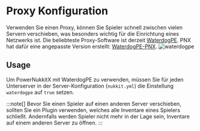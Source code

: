 # Proxy Konfiguration
Verwenden Sie einen Proxy, können Sie Spieler schnell zwischen vielen Servern verschieben,
was besonders wichtig für die Einrichtung eines Netzwerks ist. Die beliebteste Proxy-Software ist derzeit [WaterdogPE](https://github.com/WaterdogPE/WaterdogPE).
PNX hat dafür eine angepasste Version erstellt: [WaterdogPE-PNX](https://github.com/PowerNukkitX/WaterdogPE-PNX).
![waterdogpe](/img/docs/05-proxy-config-waterdogpe.png)
## Usage

Um PowerNukkitX mit WaterdogPE zu verwenden, müssen Sie für jeden Unterserver in der Server-Konfiguration (`nukkit.yml`) die Einstellung `waterdogpe` auf `true` setzen.

:::note[]
Bevor Sie einen Spieler auf einen anderen Server verschieben, sollten Sie ein Plugin verwenden, welches alle Inventare eines Spielers schließt. Andernfalls werden Spieler nicht mehr in der Lage sein, Inventare auf einem anderen Server zu öffnen.
:::
